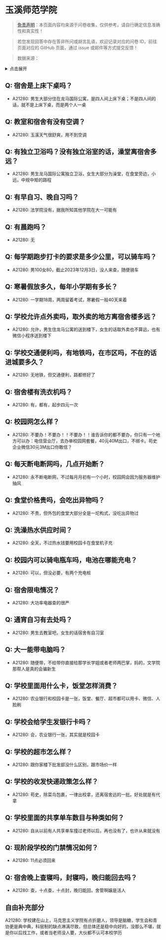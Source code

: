 # 玉溪师范学院

> [免责声明](https://colleges.chat/#_3)：本页面内容均来源于问卷收集，仅供参考，请自行确定信息准确性和真实性！

> 若您发现回答中存在答非所问或胡言乱语，欢迎记录对应的问卷 ID，前往页面对应的 GitHub 页面，通过 issue 或邮件等方式提交反馈！

> 数据来源：

<details><summary>点击展开</summary>
<ul>
<li>A21280: 匿名 (2023 年 12 月)</li>
</ul>
</details>

## Q: 宿舍是上床下桌吗？

- A21280: 男生大部分住在龙马国际公寓，是四人间上床下桌；不是四人间的话，就不是上床下桌，而是两个人一桌

## Q: 教室和宿舍有没有空调？

- A21280: 玉溪天气很舒爽，用不到空调

## Q: 有独立卫浴吗？没有独立浴室的话，澡堂离宿舍多远？

- A21280: 男生龙马国际公寓独立卫浴，女生大部分为澡堂，在食堂旁边，小远，中规中矩的路程

## Q: 有早自习、晚自习吗？

- A21280: 法学院没有，据我所知其他学院在大一可能有

## Q: 有晨跑吗？

- A21280: 无

## Q: 每学期跑步打卡的要求是多少公里，可以骑车吗？

- A21280: 男100女80，截止2023年12月3日，没人来查，随便骑车

## Q: 寒暑假放多久，每年小学期有多长？

- A21280: 一学期18周，两周留着考试，寒暑假一般40天来着

## Q: 学校允许点外卖吗，取外卖的地方离宿舍楼多远？

- A21280: 允许，男生住龙马公寓的送到楼下，女生的话取外卖也不算远，也有微信小程序送到楼下

## Q: 学校交通便利吗，有地铁吗，在市区吗，不在的话进城要多久？

- A21280: 无地铁，但交通便利，路都修好了

## Q: 宿舍楼有洗衣机吗？

- A21280: 有，都有，起步四元一次

## Q: 校园网怎么样？

- A21280: 不要办！不要办！！不要办！！谁告诉你的都不要办，你只有一个地方可以办：电信营业厅，去办单校园网套餐，40元40M出口，不绑卡。苟史企业微信30元3M出口你敢信？

## Q: 每天断电断网吗，几点开始断？

- A21280: 永不断电断网，不过每月月初有一个小时，校园网会因为服务器维护抽风

## Q: 食堂价格贵吗，会吃出异物吗？

- A21280: 不贵，但外包的食堂大部分全是一坨构式，没吃出异物过

## Q: 洗澡热水供应时间？

- A21280: 全天，不过热水钱要用校园卡在食堂机子充

## Q: 校园内可以骑电瓶车吗，电池在哪能充电？

- A21280: 可以，但没必要，有两个充电桩

## Q: 宿舍限电情况？

- A21280: 大功率电器查的很严

## Q: 通宵自习有去处吗？

- A21280: 男生去教室吧，女生的话宿舍有自习室

## Q: 大一能带电脑吗？

- A21280: 随便带，不给带你直接给那学长学姐或者老师两巴掌，妈的，文学院那帮人是真的会骗新生

## Q: 学校里面用什么卡，饭堂怎样消费？

- A21280: 农业银行和校园卡是一张，饭堂、餐厅、超市都可以用卡、微信、人脸刷

## Q: 学校会给学生发银行卡吗？

- A21280: 会，农业银行一张，其实就是校园卡

## Q: 学校的超市怎么样？

- A21280: 跟你家楼下批发部没什么区别，跟市场价一样

## Q: 学校的收发快递政策怎么样？

- A21280: 苟史，除菜鸟包裹，一律出校拿，还离宿舍远的一批。好处就是有代拿

## Q: 学校里面的共享单车数目与种类如何？

- A21280: 自从以前有人共享单车撞过老师以后，再也没有了，也许从来就没有

## Q: 现阶段学校的门禁情况如何？

- A21280: 11点必须回来

## Q: 宿舍晚上查寝吗，封寝吗，晚归能回去吗？

- A21280: 查，十点查，十点封，晚归能回，舍管啊嬢是活人

## 自由补充部分

A21280: 学校建在山上，马克思主义学院有点折磨人，领导是脑糖，学生会和青协更是典中典，科层制的缺点淋漓尽致，但总体还是稳中向好的，没那么不堪，就是你以后找工作，或者当老师没人要，大伙都不认可本校学历